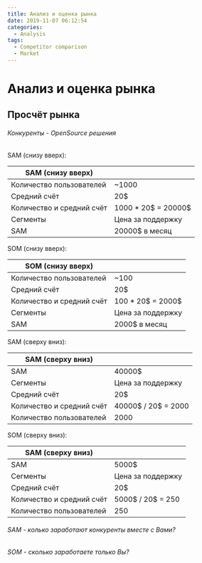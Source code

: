 ```yaml
---
title: Анализ и оценка рынка
date: 2019-11-07 06:12:54
categories:
  - Analysis
tags:
  - Competitor comparison
  - Market
---
```

# Анализ и оценка рынка

## Просчёт рынка
###### Конкуренты - OpenSource решения

SAM (снизу вверх):

| SAM (снизу вверх) | |
| --- | --- |
| Количество пользователей | ~1000 |
| Средний счёт | 20$ |
| Количество и средний счёт| 1000 * 20$ = 20000$ |
| Сегменты | Цена за поддержку |
| SAM | 20000$ в месяц |

SOM (снизу вверх):

| SOM (снизу вверх) | |
| --- | --- |
| Количество пользователей | ~100 |
| Средний счёт | 20$ |
| Количество и средний счёт | 100 * 20$ = 2000$ |
| Сегменты | Цена за поддержку |
| SAM | 2000$ в месяц |

SAM (сверху вниз):

| SAM (сверху вниз) | |
| --- | --- |
| SAM | 40000$ |
| Сегменты | Цена за поддержку |
| Средний счёт | 20$ |
| Количество и средний счёт | 40000$ / 20$ = 2000 |
| Количество пользователей | 2000 |

SOM (сверху вниз):

| SAM (сверху вниз) | |
| --- | --- |
| SAM | 5000$ |
| Сегменты | Цена за поддержку |
| Средний счёт | 20$ |
| Количество и средний счёт | 5000$ / 20$ = 250 |
| Количество пользователей | 250 |

###### SAM - колько заработают конкуренты вместе с Вами?
###### SOM - сколько заработаете только Вы?